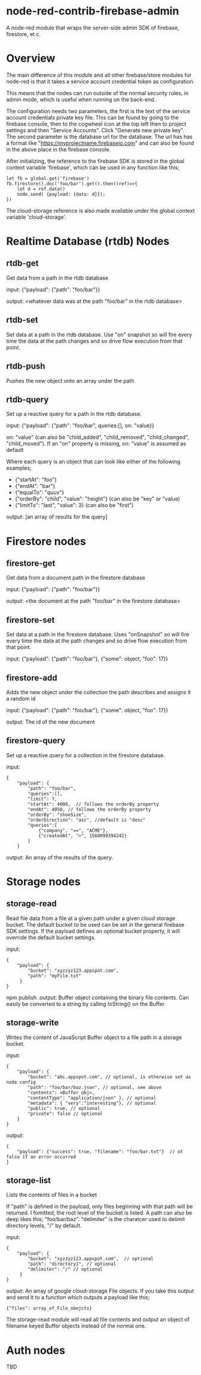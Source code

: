 # node-red-contrib-firebase-admin

A node-red module that wraps the server-side  admin SDK of firebase, firestore, et.c.

# Overview
The main difference of this module and all other firebase/store modules for node-red is
that it takes a service account credential token as configuration.

This means that the nodes can run outside of the normal security rules, in admin mode, which is useful when running on the back-end.

The configuration needs two parameters, the first is the text of the service account credentials private key file. This can be found by going to the firebase console, then to the cogwheel icon at the top left then to project settings and then "Service Accounts". Click "Generate new private key".
The second parameter is the database url for the database. The url has has a format like "https://myprojectname.firebaseio.com" and can also be found in the above place in the firebase console.

After initializing, the reference to the firebase SDK is stored in the global context variable 'firebase', which can be used
in any function like this;

    let fb = global.get('firebase')
    fb.firestore().doc('foo/bar').get().then((ref)=>{
        let d = ref.data()
        node.send( {payload: {data: d}});
    })

The cloud-storage reference is also made available under the global context variable 'cloud-storage'.

# Realtime Database (rtdb) Nodes

## rtdb-get
Get data from a path in the rtdb database

input: {"payload": {"path": "foo/bar"}}

output: <whatever data was at the path "foo/bar" in the rtdb database>

## rtdb-set
Set data at a path in the rtdb database. Use "on" snapshot so will fire every time the data at the path changes and so drive flow execution from that point.

## rtdb-push
Pushes the new object onto an array under the path

## rtdb-query
Set up a reactive query for a path in the rtdb database. 

input: {"payload": {"path": "foo/bar", queries:[], on: "value}}

on: "value" (can also be "child_added", "child_removed", "child_changed", "child_moved"). 
If an "on" property is missing, on: "value" is assumed as default

Where each query is an object that can look like either of the following examples;
    
- {"startAt": "foo"}
- {"endAt": "bar"}
- {"equalTo": "quux"}
- {"orderBy": "child", "value": "height"}  (can also be "key" or "value)
- {"limitTo": "last", "value": 3}  (can also be "first")

output: [an array of results for the query]


# Firestore nodes

## firestore-get
Get data from a document path in the firestore database

input: {"payload": {"path": "foo/bar"}}

output: <the document at the path "foo/bar" in the firestore database>

## firestore-set
Set data at a path in the firestore database. Uses "onSnapshot" so will fire every time the data at the path changes and so drive flow execution from that point.

input: {"payload": {"path": "foo/bar"}, {"some": object, "foo": 17}}

## firestore-add
Adds the new object under the collection the path describes and assigns it a random id

input: {"payload": {"path": "foo/bar"}, {"some": object, "foo": 17}}

output: The id of the new document

## firestore-query
Set up a reactive query for a collection in the firestore database.

input: 

    {
        "payload": {
            "path": "foo/bar", 
            "queries":[], 
            "limit": 7, 
            "startAt": 4000,  // follows the orderBy property
            "endAt": 4050, // follows the orderBy property
            "orderBy": "shoeSize",
            "orderDirection": "asc", //default is "desc"
            "queries":[
                {"company", "==", "ACME"},
                {"createdAt", ">", 1560099394242}
            ]
        }

output: An array of the results of the query.


# Storage nodes

## storage-read
Read file data from a file at a given path under a given cloud storage bucket. The default bucket to be used can be set in the general firebase SDK settings.
If the payload defines an optional bucket property, it will override the default bucket settings.

input:  

    {
        "payload": {
            "bucket": "xyzzyz123.appspot.com", 
            "path": "myFile.txt"
         }
    }

npm publish .output: Buffer object containing the binary file contents. Can easily be converted to a string by calling toString() on the Buffer.
 
## storage-write
Writes the content of  JavaScript Buffer object to a file path in a storage bucket. 

input: 

    {
        "payload": { 
            "bucket": "abc.appspot.com", // optional, is otherwise set as node config
            "path": "foo/bar/baz.json", // optional, see above
            "contents": <Buffer obj>,
            "contentType": "application/json" }, // optional
            "metadata": { "very":"interesting"}, // optional
            "public": true, // optional
            "private": false // optional
        }
    } 
    
output:

    {
        "payload": {"success": true, "filename": "foo/bar.txt"}  // ot false if an error occurred
    }    
    
## storage-list
Lists the contents of files in a bucket

If "path" is defined in the payload, only files beginning with that path will be returned. I fomitted, the root level of the bucket is listed.
A path can also be deep likes this; "foo/bar/baz". "delimiter" is the charatcer used to delimit directory levels, "/" by default. 

input: 
    
    {
        "payload": {
            "bucket": "xyzzyz123.appspot.com",  // optional
            "path": "directory1", // optional
            "delimiter": "/" // optional
         }
    }

output: An array of google cloud-storage File objects. If you take this output and send it to a function which outputs a payload like this;

    {"files": array_of_File_obejcts}
    
The storage-read module will read all file contents and output an object of filename keyed Buffer objects instead of the normal one.    

    

# Auth nodes

TBD

